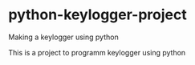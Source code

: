 # python-keylogger-project
Making a keylogger using python 

This is a project to programm keylogger using python

